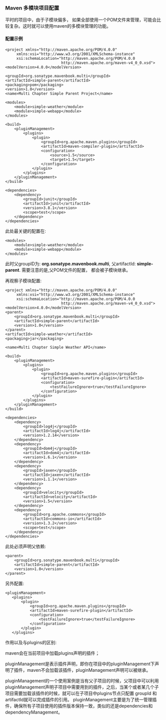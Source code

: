 ### Maven 多模块项目配置


平时的项目中，由于子模块偏多， 如果全部使用一个POM文件来管理，可能会比较复杂。这时就可以使用maven的多模块管理的功能。

#### 配置示例

	<project xmlns="http://maven.apache.org/POM/4.0.0"
         xmlns:xsi="http://www.w3.org/2001/XMLSchema-instance"
         xsi:schemaLocation="http://maven.apache.org/POM/4.0.0
                             http://maven.apache.org/maven-v4_0_0.xsd">
    <modelVersion>4.0.0</modelVersion>

    <groupId>org.sonatype.mavenbook.multi</groupId>
    <artifactId>simple-parent</artifactId>
    <packaging>pom</packaging>
    <version>1.0</version>
    <name>Multi Chapter Simple Parent Project</name>

    <modules>
        <module>simple-weather</module>
        <module>simple-webapp</module>
    </modules>

    <build>
        <pluginManagement>
            <plugins>
                <plugin>
                    <groupId>org.apache.maven.plugins</groupId>
                    <artifactId>maven-compiler-plugin</artifactId>
                    <configuration>
                        <source>1.5</source>
                        <target>1.5</target>
                    </configuration>
                </plugin>
            </plugins>
        </pluginManagement>
    </build>

    <dependencies>
        <dependency>
            <groupId>junit</groupId>
            <artifactId>junit</artifactId>
            <version>3.8.1</version>
            <scope>test</scope>
        </dependency>
    </dependencies>
</project>


此处最关键的配置在:

	<modules>
        <module>simple-weather</module>
        <module>simple-webapp</module>
    </modules>


此时父groupID为: **org.sonatype.mavenbook.multi**, 父artifactId: **simple-parent**. 需要注意的是,父POM文件的配置， 都会被子模块继承。

再观察子模块配置:

	<project xmlns="http://maven.apache.org/POM/4.0.0"
         xmlns:xsi="http://www.w3.org/2001/XMLSchema-instance"
         xsi:schemaLocation="http://maven.apache.org/POM/4.0.0
                             http://maven.apache.org/maven-v4_0_0.xsd">
    <modelVersion>4.0.0</modelVersion>
    <parent>
        <groupId>org.sonatype.mavenbook.multi</groupId>
        <artifactId>simple-parent</artifactId>
        <version>1.0</version>
    </parent>
    <artifactId>simple-weather</artifactId>
    <packaging>jar</packaging>

    <name>Multi Chapter Simple Weather API</name>

    <build>
        <pluginManagement>
            <plugins>
                <plugin>
                    <groupId>org.apache.maven.plugins</groupId>
                    <artifactId>maven-surefire-plugin</artifactId>
                    <configuration>
                        <testFailureIgnore>true</testFailureIgnore>
                    </configuration>
                </plugin>
            </plugins>
        </pluginManagement>
    </build>

    <dependencies>
        <dependency>
            <groupId>log4j</groupId>
            <artifactId>log4j</artifactId>
            <version>1.2.14</version>
        </dependency>
        <dependency>
            <groupId>dom4j</groupId>
            <artifactId>dom4j</artifactId>
            <version>1.6.1</version>
        </dependency>
        <dependency>
            <groupId>jaxen</groupId>
            <artifactId>jaxen</artifactId>
            <version>1.1.1</version>
        </dependency>
        <dependency>
            <groupId>velocity</groupId>
            <artifactId>velocity</artifactId>
            <version>1.5</version>
        </dependency>
        <dependency>
            <groupId>org.apache.commons</groupId>
            <artifactId>commons-io</artifactId>
            <version>1.3.2</version>
            <scope>test</scope>
        </dependency>
    </dependencies>
</project>
		
此处必须声明父依赖:

	<parent>
		<groupId>org.sonatype.mavenbook.multi</groupId>
		<artifactId>simple-parent</artifactId>
		<version>1.0</version>
	</parent>


另外配置: 

	<pluginManagement>
       <plugins>
           <plugin>
               <groupId>org.apache.maven.plugins</groupId>
               <artifactId>maven-surefire-plugin</artifactId>
               <configuration>
                   <testFailureIgnore>true</testFailureIgnore>
               </configuration>
           </plugin>
       </plugins>
   </pluginManagement>
        
 作用以及与plugins的区别:
 
 maven会在当前项目中加载plugins声明的插件；

pluginManagement是表示插件声明，即你在项目中的pluginManagement下声明了插件，maven不会加载该插件，pluginManagement声明可以被继承。

pluginManagement的一个使用案例是当有父子项目的时候，父项目中可以利用pluginManagement声明子项目中需要用到的插件，之后，当某个或者某几个子项目需要加载该插件的时候，就可以在子项目中plugins节点只配置 groupId 和 artifactId就可以完成插件的引用。
pluginManagement主要是为了统一管理插件，确保所有子项目使用的插件版本保持一致，类似的还是dependencies和dependencyManagement。





